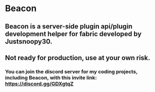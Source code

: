 # Beacon
## Beacon is a server-side plugin api/plugin development helper for fabric developed by Justsnoopy30.

## Not ready for production, use at your own risk.

### You can join the discord server for my coding projects, including Beacon, with this invite link: https://discord.gg/GDXgtqZ
